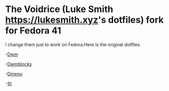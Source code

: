 # The Voidrice (Luke Smith <https://lukesmith.xyz>'s dotfiles) fork for Fedora 41

I change them just to work on Fedora.Here is the original dotfiles.

-[Dwm](	https://github.com/lukesmithxyz/dwm.git)

-[Dwmblocks](https://github.com/LukeSmithxyz/dwmblocks.git)

-[Dmenu](https://github.com/lukesmithxyz/dmenu.git)

-[St](https://github.com/lukesmithxyz/st.git)

